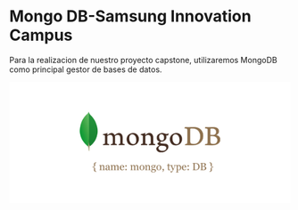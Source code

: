 # Mongo DB-Samsung Innovation Campus
Para la realizacion de nuestro proyecto capstone, utilizaremos MongoDB como principal gestor de bases de datos.

![mongo](https://github.com/JorgeIsur/MongoDB-SIC/blob/main/imagenes/mongo.png)

